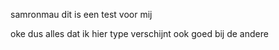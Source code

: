 samronmau
dit is een test voor mij

oke dus alles dat ik hier type verschijnt ook goed bij de andere 